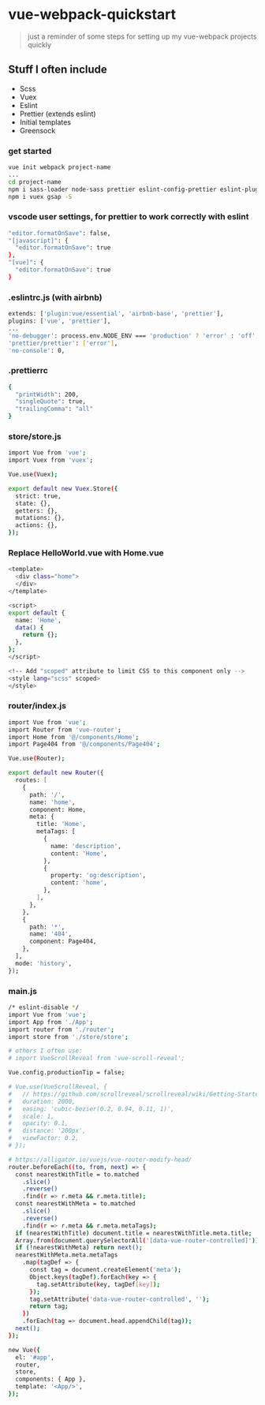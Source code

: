 # vue-webpack-quickstart

> just a reminder of some steps for setting up my vue-webpack projects quickly

## Stuff I often include

- Scss
- Vuex
- Eslint
- Prettier (extends eslint)
- Initial templates
- Greensock

### get started
``` bash
vue init webpack project-name
...
cd project-name
npm i sass-loader node-sass prettier eslint-config-prettier eslint-plugin-prettier -D
npm i vuex gsap -S
```

### vscode user settings, for prettier to work correctly with eslint
``` bash
"editor.formatOnSave": false,
"[javascript]": {
  "editor.formatOnSave": true
},
"[vue]": {
  "editor.formatOnSave": true
}
```

### .eslintrc.js (with airbnb)
``` bash
extends: ['plugin:vue/essential', 'airbnb-base', 'prettier'],
plugins: ['vue', 'prettier'],
...
'no-debugger': process.env.NODE_ENV === 'production' ? 'error' : 'off',
'prettier/prettier': ['error'],
'no-console': 0,
```

### .prettierrc
``` bash
{
  "printWidth": 200,
  "singleQuote": true,
  "trailingComma": "all"
}
```

### store/store.js
``` bash
import Vue from 'vue';
import Vuex from 'vuex';

Vue.use(Vuex);

export default new Vuex.Store({
  strict: true,
  state: {},
  getters: {},
  mutations: {},
  actions: {},
});
```

### Replace HelloWorld.vue with Home.vue
``` bash
<template>
  <div class="home">
  </div>
</template>

<script>
export default {
  name: 'Home',
  data() {
    return {};
  },
};
</script>

<!-- Add "scoped" attribute to limit CSS to this component only -->
<style lang="scss" scoped>
</style>

```

### router/index.js
``` bash
import Vue from 'vue';
import Router from 'vue-router';
import Home from '@/components/Home';
import Page404 from '@/components/Page404';

Vue.use(Router);

export default new Router({
  routes: [
    {
      path: '/',
      name: 'home',
      component: Home,
      meta: {
        title: 'Home',
        metaTags: [
          {
            name: 'description',
            content: 'Home',
          },
          {
            property: 'og:description',
            content: 'home',
          },
        ],
      },
    },
    {
      path: '*',
      name: '404',
      component: Page404,
    },
  ],
  mode: 'history',
});
```

### main.js
``` bash
/* eslint-disable */
import Vue from 'vue';
import App from './App';
import router from './router';
import store from './store/store';

# others I often use:
# import VueScrollReveal from 'vue-scroll-reveal';

Vue.config.productionTip = false;

# Vue.use(VueScrollReveal, {
#   // https://github.com/scrollreveal/scrollreveal/wiki/Getting-Started-(v3.x)
#   duration: 2000,
#   easing: 'cubic-bezier(0.2, 0.94, 0.11, 1)',
#   scale: 1,
#   opacity: 0.1,
#   distance: '200px',
#   viewFactor: 0.2,
# });

# https://alligator.io/vuejs/vue-router-modify-head/
router.beforeEach((to, from, next) => {
  const nearestWithTitle = to.matched
    .slice()
    .reverse()
    .find(r => r.meta && r.meta.title);
  const nearestWithMeta = to.matched
    .slice()
    .reverse()
    .find(r => r.meta && r.meta.metaTags);
  if (nearestWithTitle) document.title = nearestWithTitle.meta.title;
  Array.from(document.querySelectorAll('[data-vue-router-controlled]')).map(el => el.parentNode.removeChild(el));
  if (!nearestWithMeta) return next();
  nearestWithMeta.meta.metaTags
    .map(tagDef => {
      const tag = document.createElement('meta');
      Object.keys(tagDef).forEach(key => {
        tag.setAttribute(key, tagDef[key]);
      });
      tag.setAttribute('data-vue-router-controlled', '');
      return tag;
    })
    .forEach(tag => document.head.appendChild(tag));
  next();
});

new Vue({
  el: '#app',
  router,
  store,
  components: { App },
  template: '<App/>',
});
```
